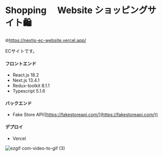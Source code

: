 # Shopping　 Website ショッピングサイト🛍️
🌐https://nextjs-ec-website.vercel.app/

ECサイトです。

#### フロントエンド
- React.js 18.2
- Next.js 13.4.1
- Redux-toolkit 8.1.1
- Typescript 5.1.6

#### バックエンド
- Fake Store API([https://fakestoreapi.com/](https://fakestoreapi.com/))

#### デプロイ
- Vercel

![ezgif com-video-to-gif (3)](https://github.com/michiru-dev/EC-Website-Next.js/assets/105535906/305b0326-2698-4743-b901-3eca01dd7b39)

